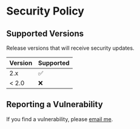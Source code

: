 # Security Policy

## Supported Versions

Release versions that will receive security updates.

| Version | Supported          |
| ------- | ------------------ |
| 2.x     | ✅ |
| < 2.0   | ❌                |

## Reporting a Vulnerability

If you find a vulnerability, please [email me](mailto:contact@eartharoid.me).
